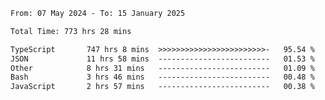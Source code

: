 
<!--START_SECTION:waka-->

```txt
From: 07 May 2024 - To: 15 January 2025

Total Time: 773 hrs 28 mins

TypeScript       747 hrs 8 mins  >>>>>>>>>>>>>>>>>>>>>>>>-   95.54 %
JSON             11 hrs 58 mins  -------------------------   01.53 %
Other            8 hrs 31 mins   -------------------------   01.09 %
Bash             3 hrs 46 mins   -------------------------   00.48 %
JavaScript       2 hrs 57 mins   -------------------------   00.38 %
```

<!--END_SECTION:waka-->

<!--

### Hi there 👋
**Iam-cesar/Iam-cesar** is a ✨ _special_ ✨ repository because its `README.md` (this file) appears on your GitHub profile.

Here are some ideas to get you started:

- 🔭 I’m currently working on ...
- 🌱 I’m currently learning ...
- 👯 I’m looking to collaborate on ...
- 🤔 I’m looking for help with ...
- 💬 Ask me about ...
- 📫 How to reach me: ...
- 😄 Pronouns: ...
- ⚡ Fun fact: ...
-->
